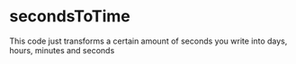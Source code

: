 # secondsToTime
This code just transforms a certain amount of seconds you write into days, hours, minutes and seconds 
